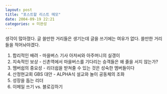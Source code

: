 ```yaml
---
layout: post
title: "포스트할 리스트 메모"
date: 2004-09-19 22:21
categories: ⊙ 미완성
---
```


생각이 많아졌다. 글 쓸만한 거리들은 생기는데 글을 쓰기에는 여유가 없다.
쓸만한 거리들을 적어놔야겠다.

1. 합리적인 배려 - 마을버스 기사 아저씨와 아주머니의 실갱이
2. 지속적인 보상 - 신촌역에서 마을버스를 기다리는 승객들은 왜 줄을 서지 않는가?
3. 멤버쉽의 중요성 - 리더쉽을 받쳐줄 수 있는 것은 성숙한 멤버들이다
4. 산정현교회 GBS 대안 - ALPHA식 설교와 놀이 공동체의 조화
5. 성장을 돕는 리더
6. 이메일 쓰기 vs. 블로깅하기

       
